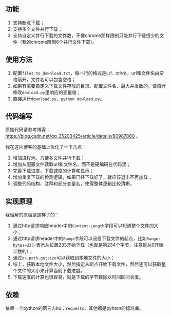 ## 功能
1. 支持断点下载；
2. 支持多个文件并行下载；
3. 支持自定义并行下载的文件数，不像chrome那样限制只能并行下载很少的文件（我的chrome限制6个并行文件下载）。


## 使用方法
1. 配置`files_to_download.txt`，每一行的格式是`url 文件名`，url和文件名由空格隔开，文件名可以包含空格；
2. 如果有需要自定义下载文件存放的目录、配置文件名、最大并发数的，请自行修改`dowload.py`里响应的变量值；
3. 直接运行`download.py`，`python dowload.py`。


## 代码编写
原始代码请参考博客：https://blog.csdn.net/qq_35203425/article/details/80987880 。

我在这片博客的基础上优化了一下几点：
1. 增加进程池，方便多文件并行下载；
2. 增加从配置文件读取url和文件名，而不是硬编码在代码里；
3. 完善下载进度、下载速度的计算和显示；
4. 增加重复下载的检测逻辑，如果已经下载好了，就应该退出不再加载；
5. 调整代码结构、注释和部分变量名，使得整体逻辑比较清晰。


## 实现原理
我理解的原理是这样子的：
1. 通过http请求响应header中的`Content-Length`字段可以知道整个文件的大小；
2. 通过http请求header中的`Range`字段可以设置下载文件的起点，比如`Range: bytes=233-`表示从位置233开始下载（也就是第234个字节，注意是从0开始计数的）；
3. 通过`os.path.getsize`可以获取到本地文件的大小；
4. 综上，获取本地文件大小，然后指定从断点开始下载文件，然后还可以获取整个文件的大小来计算当前下载进度。
5. 下载速度的计算也很容易，就是下载的字节数除以时间区间长度。


## 依赖
依赖一个python的第三方ku：`requests`，其他都是pyhton的标准库。
